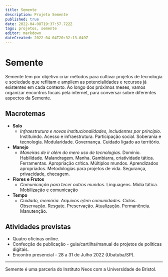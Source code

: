 ```yaml
---
title: Semente
description: Projeto Semente
published: true
date: 2022-04-08T19:37:57.722Z
tags: projetos, semente
editor: markdown
dateCreated: 2022-04-04T20:32:13.049Z
---
```


# Semente

Semente tem por objetivo criar métodos para cultivar projetos de tecnologia e sociedade que reflitam e ampliem as potencialidades e recursos já existentes em cada contexto. Ao longo dos próximos meses, vamos organizar encontros focais pela internet, para conversar sobre diferentes aspectos da Semente.

## Macrotemas

 - **Solo**
   - *Infraestrutura e novas institucionalidades, includentes por princípio.*
      Instituindo. Acesso e infraestrutura. Participação social. Soberania e tecnologia. Modularidade. Governança. Cuidado ligado ao território.
  - **Manejo**
    - *Maneiras de ir além do mero uso de tecnologias.*
      Domínio. Habilidade. Malandragem. Manha. Gambiarra, criatividade tática. Ferramentas. Apropriação crítica. Múltiplos mundos. Aprendizados apropriados. Metodologias para projetos de vida. Segurança, privacidade, checagem.
  - **Flores e Frutos**
    - *Comunicação para tecer outros mundos.*
      Linguagens. Mídia tática. Mobilização e comunicação
  - **Tempo**
    - *Cuidado, memória. Arquivos e/em comunidades.*
      Ciclos. Observação. Resgate. Preservação. Atualização. Permanência. Manutenção.

## Atividades previstas

- Quatro oficinas online.
- Confecção de publicação - guia/cartilha/manual de projetos de políticas digitais.
- Encontro presencial - 28 a 31 de Julho 2022 (Ubatuba/SP).

----

Semente é uma parceria do Instituto Neos com a Universidade de Bristol.